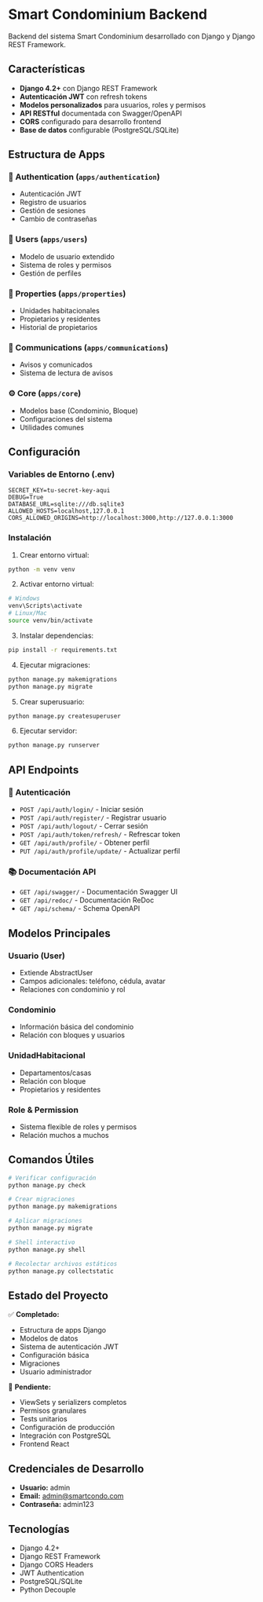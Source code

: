 # Smart Condominium Backend

Backend del sistema Smart Condominium desarrollado con Django y Django REST Framework.

## Características

- **Django 4.2+** con Django REST Framework
- **Autenticación JWT** con refresh tokens
- **Modelos personalizados** para usuarios, roles y permisos
- **API RESTful** documentada con Swagger/OpenAPI
- **CORS** configurado para desarrollo frontend
- **Base de datos** configurable (PostgreSQL/SQLite)

## Estructura de Apps

### 🔐 Authentication (`apps/authentication`)
- Autenticación JWT
- Registro de usuarios
- Gestión de sesiones
- Cambio de contraseñas

### 👥 Users (`apps/users`) 
- Modelo de usuario extendido
- Sistema de roles y permisos
- Gestión de perfiles

### 🏢 Properties (`apps/properties`)
- Unidades habitacionales
- Propietarios y residentes
- Historial de propietarios

### 📢 Communications (`apps/communications`)
- Avisos y comunicados
- Sistema de lectura de avisos

### ⚙️ Core (`apps/core`)
- Modelos base (Condominio, Bloque)
- Configuraciones del sistema
- Utilidades comunes

## Configuración

### Variables de Entorno (.env)

```env
SECRET_KEY=tu-secret-key-aqui
DEBUG=True
DATABASE_URL=sqlite:///db.sqlite3
ALLOWED_HOSTS=localhost,127.0.0.1
CORS_ALLOWED_ORIGINS=http://localhost:3000,http://127.0.0.1:3000
```

### Instalación

1. Crear entorno virtual:
```bash
python -m venv venv
```

2. Activar entorno virtual:
```bash
# Windows
venv\Scripts\activate
# Linux/Mac
source venv/bin/activate
```

3. Instalar dependencias:
```bash
pip install -r requirements.txt
```

4. Ejecutar migraciones:
```bash
python manage.py makemigrations
python manage.py migrate
```

5. Crear superusuario:
```bash
python manage.py createsuperuser
```

6. Ejecutar servidor:
```bash
python manage.py runserver
```

## API Endpoints

### 🔐 Autenticación
- `POST /api/auth/login/` - Iniciar sesión
- `POST /api/auth/register/` - Registrar usuario
- `POST /api/auth/logout/` - Cerrar sesión
- `POST /api/auth/token/refresh/` - Refrescar token
- `GET /api/auth/profile/` - Obtener perfil
- `PUT /api/auth/profile/update/` - Actualizar perfil

### 📚 Documentación API
- `GET /api/swagger/` - Documentación Swagger UI
- `GET /api/redoc/` - Documentación ReDoc
- `GET /api/schema/` - Schema OpenAPI

## Modelos Principales

### Usuario (User)
- Extiende AbstractUser
- Campos adicionales: teléfono, cédula, avatar
- Relaciones con condominio y rol

### Condominio
- Información básica del condominio
- Relación con bloques y usuarios

### UnidadHabitacional 
- Departamentos/casas
- Relación con bloque
- Propietarios y residentes

### Role & Permission
- Sistema flexible de roles y permisos
- Relación muchos a muchos

## Comandos Útiles

```bash
# Verificar configuración
python manage.py check

# Crear migraciones
python manage.py makemigrations

# Aplicar migraciones
python manage.py migrate

# Shell interactivo
python manage.py shell

# Recolectar archivos estáticos
python manage.py collectstatic
```

## Estado del Proyecto

✅ **Completado:**
- Estructura de apps Django
- Modelos de datos
- Sistema de autenticación JWT
- Configuración básica
- Migraciones
- Usuario administrador

🚧 **Pendiente:**
- ViewSets y serializers completos
- Permisos granulares
- Tests unitarios
- Configuración de producción
- Integración con PostgreSQL
- Frontend React

## Credenciales de Desarrollo

- **Usuario:** admin
- **Email:** admin@smartcondo.com  
- **Contraseña:** admin123

## Tecnologías

- Django 4.2+
- Django REST Framework
- Django CORS Headers
- JWT Authentication
- PostgreSQL/SQLite
- Python Decouple